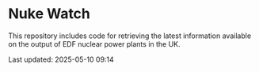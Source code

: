 # Nuke Watch

This repository includes code for retrieving the latest information available on the output of EDF nuclear power plants in the UK.

Last updated: 2025-05-10 09:14